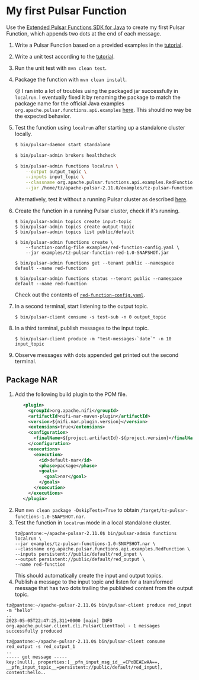 # My first Pulsar Function

Use the [Extended Pulsar Functions SDK for Java][1] to create my first Pulsar Function, which appends two dots at the end of each message. 

1. Write a Pulsar Function based on a provided examples in the [tutorial][2].
2. Write a unit test according to the [tutorial][3].
3. Run the unit test with `mvn clean test`.
4. Package the function with `mvn clean install`.

   😥 I ran into a lot of troubles using the packaged jar successfully in `localrun`. I eventually fixed it by renaming the package to match the package name for the official Java examples `org.apache.pulsar.functions.api.examples` [here][4]. This should no way be the expected behavior. 
5. Test the function using `localrun` after starting up a standalone cluster locally.
   ```bash
   $ bin/pulsar-daemon start standalone
   
   $ bin/pulsar-admin brokers healthcheck
   
   $ bin/pulsar-admin functions localrun \
       --output output_topic \
       --inputs input_topic \
       --classname org.apache.pulsar.functions.api.examples.RedFunction \
       --jar /home/tz/apache-pulsar-2.11.0/examples/tz-pulsar-function-red-1.0-SNAPSHOT.jar
   ```
   Alternatively, test it without a running Pulsar cluster as described [here][5].
6. Create the function in a running Pulsar cluster, check if it's running. 
   ```shell
   $ bin/pulsar-admin topics create input-topic
   $ bin/pulsar-admin topics create output-topic
   $ bin/pulsar-admin topics list public/default
   
   $ bin/pulsar-admin functions create \
       --function-config-file examples/red-function-config.yaml \
       --jar examples/tz-pulsar-function-red-1.0-SNAPSHOT.jar
   
   $ bin/pulsar-admin functions get --tenant public --namespace default --name red-function
   
   $ bin/pulsar-admin functions status --tenant public --namespace default --name red-function
   ```
   Check out the contents of [`red-function-config.yaml`](src/main/resources/red-function-config.yaml).
7. In a second terminal, start listening to the output topic.
   ```shell
   $ bin/pulsar-client consume -s test-sub -n 0 output_topic
   ```
8. In a third terminal, publish messages to the input topic.
   ```shell
   $ bin/pulsar-client produce -m "test-messages-`date`" -n 10 input_topic
   ```
9. Observe messages with dots appended get printed out the second terminal.

## Package NAR

1. Add the following build plugin to the POM file.
   ```xml
      <plugin>
        <groupId>org.apache.nifi</groupId>
        <artifactId>nifi-nar-maven-plugin</artifactId>
        <version>${nifi.nar.plugin.version}</version>
        <extensions>true</extensions>
        <configuration>
          <finalName>${project.artifactId}-${project.version}</finalName>
        </configuration>
        <executions>
          <execution>
            <id>default-nar</id>
            <phase>package</phase>
            <goals>
              <goal>nar</goal>
            </goals>
          </execution>
        </executions>
      </plugin>
   ```
2. Run `mvn clean package -DskipTests=True` to obtain `/target/tz-pulsar-functions-1.0-SNAPSHOT.nar`.
3. Test the function in `localrun` mode in a local standalone cluster.
   ```shell
   tz@pantone:~/apache-pulsar-2.11.0$ bin/pulsar-admin functions localrun \
   --jar examples/tz-pulsar-functions-1.0-SNAPSHOT.nar \
   --classname org.apache.pulsar.functions.api.examples.RedFunction \
   --inputs persistent://public/default/red_input \
   --output persistent://public/default/red_output \
   --name red-function
   ```
   This should automatically create the input and output topics.
4. Publish a message to the input topic and listen for a transformed message that has two dots trailing the published content from the output topic.
```shell
tz@pantone:~/apache-pulsar-2.11.0$ bin/pulsar-client produce red_input -m "hello"
..
2023-05-05T22:47:25,311+0000 [main] INFO  org.apache.pulsar.client.cli.PulsarClientTool - 1 messages successfully produced

tz@pantone:~/apache-pulsar-2.11.0$ bin/pulsar-client consume red_output -s red_output_1
..
----- got message -----
key:[null], properties:[__pfn_input_msg_id__=CPoBEAEwAA==, __pfn_input_topic__=persistent://public/default/red_input], content:hello..
```

[1]: https://pulsar.apache.org/docs/2.11.x/functions-develop-api/#use-extended-sdk-for-java
[2]: https://pulsar.apache.org/docs/2.11.x/functions-develop-tutorial/
[3]: https://pulsar.apache.org/docs/2.11.x/functions-debug-unit-test/
[4]: https://github.com/apache/pulsar/tree/branch-2.11/pulsar-functions/java-examples/src/main/java/org/apache/pulsar/functions/api/examples
[5]: https://pulsar.apache.org/docs/2.11.x/functions-debug-localrun/